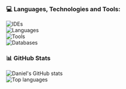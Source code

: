 ### 💻 Languages, Technologies and Tools:
![IDEs](https://go-skill-icons.vercel.app/api/icons?i=idea,vscode&theme=dark&titles=true)
<br>
![Languages](https://go-skill-icons.vercel.app/api/icons?i=js,ts,java,kotlin&theme=dark)
<br>
![Tools](https://go-skill-icons.vercel.app/api/icons?i=git,github,gradle,windows,linux,nodejs,docker&theme=dark)
<br>
![Databases](https://go-skill-icons.vercel.app/api/icons?i=mongodb,mysql&theme=dark)

### 📊 GitHub Stats

![Daniel's GitHub stats](https://github-readme-stats-two-khaki.vercel.app/api?username=danielmillar&show_icons=true&theme=dark&count_private=true)
<br/>
![Top languages](https://github-readme-stats-two-khaki.vercel.app/api/top-langs/?username=danielmillar&theme=dark&layout=compact)
